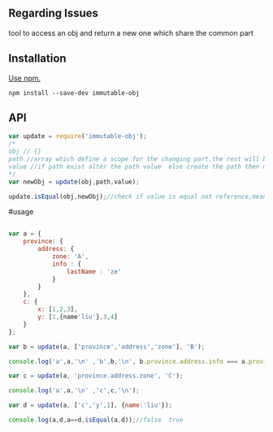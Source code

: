 ## Regarding Issues

tool to access an obj and return a new one which share the common part

## Installation

[Use npm.](https://docs.npmjs.com/cli/install)

```
npm install --save-dev immutable-obj
```

## API

```javascript
var update = require('immutable-obj');
/*
obj // {}
path //array which define a scope for the changing part,the rest will be shared
value //if path exist alter the path value  else create the path then define the value
*/
var newObj = update(obj,path,value);

update.isEqual(obj,newObj);//check if value is equal not reference,meant for react rerender check
```

#usage
```javascript

var a = {
    province: {
        address: {
            zone: 'A',
            info : {
                lastName : 'ze'
            }
        }
    },
    c: {
        x: [1,2,3],
        y: [1,{name'liu'},3,4]
    }
};

var b = update(a, ['province','address','zone'], 'B');

console.log('a',a,'\n' ,'b',b,'\n', b.province.address.info === a.province.address.info);

var c = update(a, 'province.address.zone', 'C');

console.log('a',a,'\n' ,'c',c,'\n');

var d = update(a, ['c','y',1], {name:'liu'});

console.log(a,d,a==d,isEqual(a,d));//false  true

```